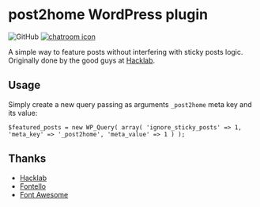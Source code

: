 # post2home WordPress plugin

![GitHub](https://img.shields.io/github/license/redelivre/post2home.svg)
[![chatroom icon](https://patrolavia.github.io/telegram-badge/chat.png)](https://t.me/joinchat/AHZmBhAkX_efR9za0V_J1A)

A simple way to feature posts without interfering with sticky posts logic. Originally done by the good guys at [Hacklab](http://hacklab.com.br).

## Usage
Simply create a new query passing as arguments `_post2home` meta key and its value:

`$featured_posts = new WP_Query( array( 'ignore_sticky_posts' => 1, 'meta_key' => '_post2home', 'meta_value' => 1 ) );`

## Thanks
* [Hacklab](http://hacklab.com.br)
* [Fontello](http://fontello.com)
* [Font Awesome](http://fortawesome.github.io/Font-Awesome/)

